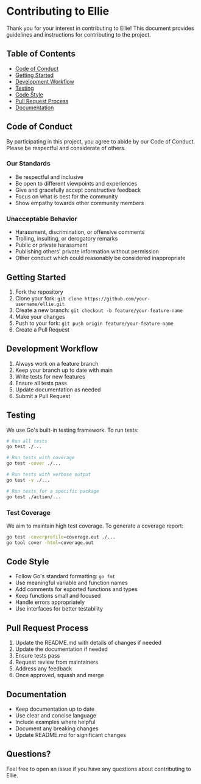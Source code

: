 # Contributing to Ellie

Thank you for your interest in contributing to Ellie! This document provides guidelines and instructions for contributing to the project.

## Table of Contents

- [Code of Conduct](#code-of-conduct)
- [Getting Started](#getting-started)
- [Development Workflow](#development-workflow)
- [Testing](#testing)
- [Code Style](#code-style)
- [Pull Request Process](#pull-request-process)
- [Documentation](#documentation)

## Code of Conduct

By participating in this project, you agree to abide by our Code of Conduct. Please be respectful and considerate of others.

### Our Standards

- Be respectful and inclusive
- Be open to different viewpoints and experiences
- Give and gracefully accept constructive feedback
- Focus on what is best for the community
- Show empathy towards other community members

### Unacceptable Behavior

- Harassment, discrimination, or offensive comments
- Trolling, insulting, or derogatory remarks
- Public or private harassment
- Publishing others' private information without permission
- Other conduct which could reasonably be considered inappropriate

## Getting Started

1. Fork the repository
2. Clone your fork: `git clone https://github.com/your-username/ellie.git`
3. Create a new branch: `git checkout -b feature/your-feature-name`
4. Make your changes
5. Push to your fork: `git push origin feature/your-feature-name`
6. Create a Pull Request

## Development Workflow

1. Always work on a feature branch
2. Keep your branch up to date with main
3. Write tests for new features
4. Ensure all tests pass
5. Update documentation as needed
6. Submit a Pull Request

## Testing

We use Go's built-in testing framework. To run tests:

```bash
# Run all tests
go test ./...

# Run tests with coverage
go test -cover ./...

# Run tests with verbose output
go test -v ./...

# Run tests for a specific package
go test ./action/...
```

### Test Coverage

We aim to maintain high test coverage. To generate a coverage report:

```bash
go test -coverprofile=coverage.out ./...
go tool cover -html=coverage.out
```

## Code Style

- Follow Go's standard formatting: `go fmt`
- Use meaningful variable and function names
- Add comments for exported functions and types
- Keep functions small and focused
- Handle errors appropriately
- Use interfaces for better testability

## Pull Request Process

1. Update the README.md with details of changes if needed
2. Update the documentation if needed
3. Ensure tests pass
4. Request review from maintainers
5. Address any feedback
6. Once approved, squash and merge

## Documentation

- Keep documentation up to date
- Use clear and concise language
- Include examples where helpful
- Document any breaking changes
- Update README.md for significant changes

## Questions?

Feel free to open an issue if you have any questions about contributing to Ellie. 